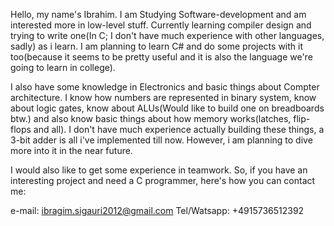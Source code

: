 Hello, my name's Ibrahim. I am Studying Software-development and am interested more in low-level stuff. Currently learning compiler design
and trying to write one(In C; I don't have much experience with other languages, sadly) as i learn. I am planning to learn C# and do some 
projects with it too(because it seems to be pretty useful and it is also the language we're going to learn in college).

I also have some knowledge in Electronics and basic things about Compter architecture. I know how numbers are represented in binary system,
know about logic gates, know about ALUs(Would like to build one on breadboards btw.) and also know basic things about how memory works(latches,
flip-flops and all). I don't have much experience actually building these things, a 3-bit adder is all i've implemented till now. However, 
i am planning to dive more into it in the near future. 

I would also like to get some experience in teamwork. So, if you have an interesting project and need a C programmer, here's how you can contact me:

e-mail: ibragim.sigauri2012@gmail.com
Tel/Watsapp: +4915736512392
